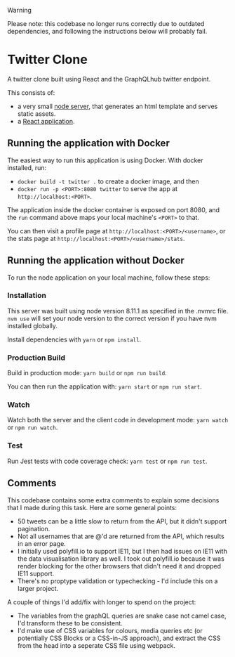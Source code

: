 > [!WARNING]  
> Please note: this codebase no longer runs correctly due to outdated dependencies, and following the instructions below will probably fail.

# Twitter Clone

A twitter clone built using React and the GraphQLhub twitter endpoint.

This consists of:

-   a very small [node server](/src/server), that generates an html template and serves static assets.
-   a [React application](/src/app).

## Running the application with Docker

The easiest way to run this application is using Docker. With docker installed, run:

-   `docker build -t twitter .` to create a docker image, and then
-   `docker run -p <PORT>:8080 twitter` to serve the app at `http://localhost:<PORT>`.

The application inside the docker container is exposed on port 8080, and the `run` command above maps your local machine's `<PORT>` to that.

You can then visit a profile page at `http://localhost:<PORT>/<username>`, or the stats page at `http://localhost:<PORT>/<username>/stats`.

## Running the application without Docker

To run the node application on your local machine, follow these steps:

### Installation

This server was built using node version 8.11.1 as specified in the .nvmrc file. `nvm use` will set your node version to the correct version if you have nvm installed globally.

Install dependencies with `yarn` or `npm install`.

### Production Build

Build in production mode:
`yarn build` or `npm run build`.

You can then run the application with:
`yarn start` or `npm run start`.

### Watch

Watch both the server and the client code in development mode:
`yarn watch` or `npm run watch`.

### Test

Run Jest tests with code coverage check:
`yarn test` or `npm run test`.

## Comments

This codebase contains some extra comments to explain some decisions that I made during this task. Here are some general points:

-   50 tweets can be a little slow to return from the API, but it didn't support pagination.
-   Not all usernames that are @'d are returned from the API, which results in an error page.
-   I initially used polyfill.io to support IE11, but I then had issues on IE11 with the data visualisation library as well. I took out polyfill.io because it was render blocking for the other browsers that didn't need it and dropped IE11 support.
-   There's no proptype validation or typechecking - I'd include this on a larger project.

A couple of things I'd add/fix with longer to spend on the project:

-   The variables from the graphQL queries are snake case not camel case, I'd transform these to be consistent.
-   I'd make use of CSS variables for colours, media queries etc (or potentially CSS Blocks or a CSS-in-JS approach), and extract the CSS from the head into a seperate CSS file using webpack.
